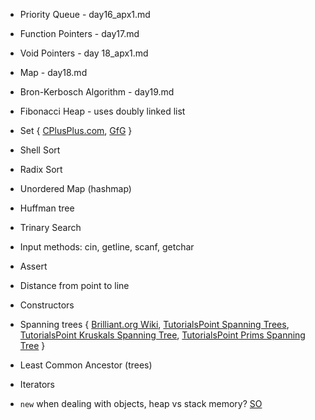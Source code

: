 - Priority Queue - day16_apx1.md
- Function Pointers - day17.md
- Void Pointers - day 18_apx1.md
- Map - day18.md
- Bron-Kerbosch Algorithm - day19.md

- Fibonacci Heap - uses doubly linked list
- Set { [CPlusPlus.com](http://www.cplusplus.com/reference/set/set/), [GfG](https://www.geeksforgeeks.org/set-in-cpp-stl/) }
- Shell Sort
- Radix Sort
- Unordered Map (hashmap)
- Huffman tree
- Trinary Search
- Input methods: cin, getline, scanf, getchar
- Assert
- Distance from point to line
- Constructors
- Spanning trees { [Brilliant.org Wiki](https://brilliant.org/wiki/spanning-trees/), [TutorialsPoint Spanning Trees](https://www.tutorialspoint.com/data_structures_algorithms/spanning_tree), [TutorialsPoint Kruskals Spanning Tree](https://www.tutorialspoint.com/data_structures_algorithms/kruskals_spanning_tree_algorithm.htm), [TutorialsPoint Prims Spanning Tree](https://www.tutorialspoint.com/data_structures_algorithms/prims_spanning_tree_algorithm.htm) }
- Least Common Ancestor (trees)
- Iterators
- `new` when dealing with objects, heap vs stack memory? [SO](https://stackoverflow.com/questions/5775281/c-whats-the-difference-between-new-object-and-object)
